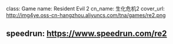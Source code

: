class: Game
name: Resident Evil 2
cn_name: 生化危机2
cover_url: http://img4ye.oss-cn-hangzhou.aliyuncs.com/tna/games/re2.png

speedrun: https://www.speedrun.com/re2
---